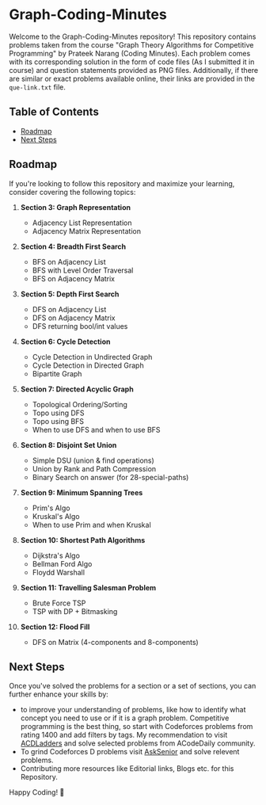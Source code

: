 # Graph-Coding-Minutes

Welcome to the Graph-Coding-Minutes repository! This repository contains problems taken from the course "Graph Theory Algorithms for Competitive Programming" by Prateek Narang (Coding Minutes). Each problem comes with its corresponding solution in the form of code files (As I submitted it in course) and question statements provided as PNG files. Additionally, if there are similar or exact problems available online, their links are provided in the `que-link.txt` file.

## Table of Contents

- [Roadmap](#roadmap)
- [Next Steps](#next-steps)


## Roadmap

If you're looking to follow this repository and maximize your learning, consider covering the following topics:

1. **Section 3: Graph Representation**
   - Adjacency List Representation
   - Adjacency Matrix Representation
   
   
2. **Section 4: Breadth First Search**
   - BFS on Adjacency List
   - BFS with Level Order Traversal
   - BFS on Adjacency Matrix
   
3. **Section 5: Depth First Search**
   - DFS on Adjacency List
   - DFS on Adjacency Matrix
   - DFS returning bool/int values
   
4. **Section 6: Cycle Detection**
   - Cycle Detection in Undirected Graph
   - Cycle Detection in Directed Graph
   - Bipartite Graph
   
5. **Section 7: Directed Acyclic Graph**
   - Topological Ordering/Sorting
   - Topo using DFS
   - Topo using BFS
   - When to use DFS and when to use BFS
   
6. **Section 8: Disjoint Set Union**
   - Simple DSU (union & find operations)
   - Union by Rank and Path Compression
   - Binary Search on answer (for 28-special-paths)
   
7. **Section 9: Minimum Spanning Trees**
   - Prim's Algo
   - Kruskal's Algo
   - When to use Prim and when Kruskal 
   
8. **Section 10: Shortest Path Algorithms**
   - Dijkstra's Algo
   - Bellman Ford Algo
   - Floydd Warshall
   
9. **Section 11: Travelling Salesman Problem**
   - Brute Force TSP
   - TSP with DP + Bitmasking
   
10. **Section 12: Flood Fill**
    - DFS on Matrix (4-components and 8-components)
   
## Next Steps

Once you've solved the problems for a section or a set of sections, you can further enhance your skills by:

- to improve your understanding of problems, like how to identify what concept you need to use or if it is a graph problem. Competitive programming is the best thing, so start with Codeforces problems from rating 1400 and add filters by tags. My recommendation to visit [ACDLadders](https://acodedaily.com/) and solve selected problems from ACodeDaily community.
- To grind Codeforces D problems visit [AskSenior](https://asksenior.in/) and solve relevent problems.
- Contributing more resources like Editorial links, Blogs etc. for this Repository.

Happy Coding! 🚀
